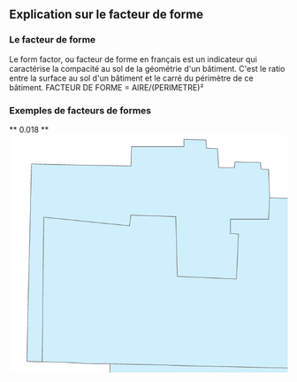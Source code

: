 ## Explication sur le facteur de forme

### Le facteur de forme
Le form factor, ou facteur de forme en français est un indicateur qui caractérise la compacité au sol de la géométrie d'un bâtiment.
C'est le ratio entre la surface au sol d'un bâtiment et le carré du périmètre de ce bâtiment.
FACTEUR DE FORME = AIRE/(PERIMETRE)²
### Exemples de facteurs de formes
** 0.018 **
![Résultats pour la BDTOPO](/Annexes/FormFactor/0,018.png "Résultats sur le facteur de forme pour la BD TOPO")
